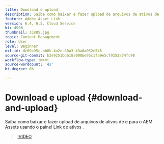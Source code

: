 ```yaml
---
title: Download e upload
description: Saiba como baixar e fazer upload de arquivos de ativos de e para o AEM Assets usando o painel Link de ativos .
feature: Adobe Asset Link
version: 6.4, 6.5, Cloud Service
kt: 4908
thumbnail: 33885.jpg
topic: Content Management
role: User
level: Beginner
exl-id: dc69a95c-ab0b-4a2c-80a3-43a6a052c545
source-git-commit: b3e9251bdb18a008be95c1fa9e5c79252a74fc98
workflow-type: tm+mt
source-wordcount: '42'
ht-degree: 0%

---
```


# Download e upload {#download-and-upload}

Saiba como baixar e fazer upload de arquivos de ativos de e para o AEM Assets usando o painel Link de ativos .

>[!VIDEO](https://video.tv.adobe.com/v/33885?quality=12&learn=on)
